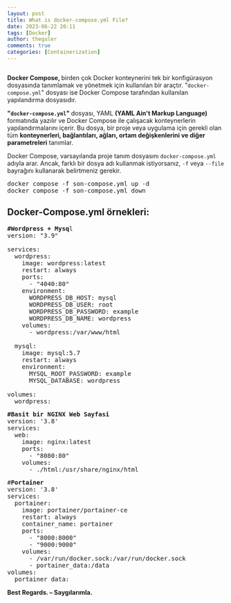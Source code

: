 ```yaml
---
layout: post
title: What is docker-compose.yml File?
date: 2023-06-22 20:11
tags: [Docker]
author: theguler
comments: true
categories: [Containerization]
---
```

<!-- wp:image {"id":11426,"sizeSlug":"large","linkDestination":"none"} -->
<figure class="wp-block-image size-large"><img src="https://theguler.wordpress.com/wp-content/uploads/2024/04/docker-compose-diagram.png?w=629" alt="" class="wp-image-11426" /></figure>
<!-- /wp:image -->

<!-- wp:paragraph -->
<p><strong>Docker Compose, </strong>birden çok Docker konteynerini tek bir konfigürasyon dosyasında tanımlamak ve yönetmek için kullanılan bir araçtır.  "<code>docker-compose.yml</code>" dosyası ise Docker Compose tarafından kullanılan yapılandırma dosyasıdır.</p>
<!-- /wp:paragraph -->

<!-- wp:paragraph -->
<p><strong>"<code>docker-compose.yml</code>" </strong>dosyası, YAML <strong>(YAML Ain't Markup Language)</strong> formatında yazılır ve Docker Compose ile çalışacak konteynerlerin yapılandırmalarını içerir. Bu dosya, bir proje veya uygulama için gerekli olan tüm <strong>konteynerleri, bağlantıları, ağları, ortam değişkenlerini ve diğer parametreleri</strong> tanımlar.</p>
<!-- /wp:paragraph -->

<!-- wp:paragraph -->
<p>Docker Compose, varsayılanda proje tanım dosyasını <code>docker-compose.yml</code> adıyla arar. Ancak, farklı bir dosya adı kullanmak istiyorsanız, <code>-f</code> veya <code>--file</code> bayrağını kullanarak belirtmeniz gerekir.</p>
<!-- /wp:paragraph -->

<!-- wp:preformatted -->
<pre class="wp-block-preformatted">docker compose -f son-compose.yml up -d<br>docker compose -f son-compose.yml down</pre>
<!-- /wp:preformatted -->

<!-- wp:heading -->
<h2 class="wp-block-heading"><strong>Docker-Compose.yml örnekleri:</strong></h2>
<!-- /wp:heading -->

<!-- wp:preformatted -->
<pre class="wp-block-preformatted"><strong>#Wordpress + Mysq</strong>l<br>version: "3.9"<br><br>services:<br>  wordpress:<br>    image: wordpress:latest<br>    restart: always<br>    ports:<br>      - "4040:80"<br>    environment:<br>      WORDPRESS_DB_HOST: mysql<br>      WORDPRESS_DB_USER: root<br>      WORDPRESS_DB_PASSWORD: example<br>      WORDPRESS_DB_NAME: wordpress<br>    volumes:<br>      - wordpress:/var/www/html<br><br>  mysql:<br>    image: mysql:5.7<br>    restart: always<br>    environment:<br>      MYSQL_ROOT_PASSWORD: example<br>      MYSQL_DATABASE: wordpress<br><br>volumes:<br>  wordpress:</pre>
<!-- /wp:preformatted -->

<!-- wp:preformatted -->
<pre class="wp-block-preformatted"><strong>#Basit bir NGINX Web Sayfasi</strong><br>version: '3.8'<br>services:<br>  web:<br>    image: nginx:latest<br>    ports:<br>      - "8080:80"<br>    volumes:<br>      - ./html:/usr/share/nginx/html</pre>
<!-- /wp:preformatted -->

<!-- wp:preformatted -->
<pre class="wp-block-preformatted">#<strong>Portainer</strong><br>version: '3.8'<br>services:<br>  portainer:<br>    image: portainer/portainer-ce<br>    restart: always<br>    container_name: portainer<br>    ports:<br>      - "8000:8000"<br>      - "9000:9000"<br>    volumes:<br>      - /var/run/docker.sock:/var/run/docker.sock<br>      - portainer_data:/data<br>volumes:<br>  portainer_data:</pre>
<!-- /wp:preformatted -->

<!-- wp:paragraph -->
<p><strong>Best Regards. – Saygılarımla.</strong></p>
<!-- /wp:paragraph -->

